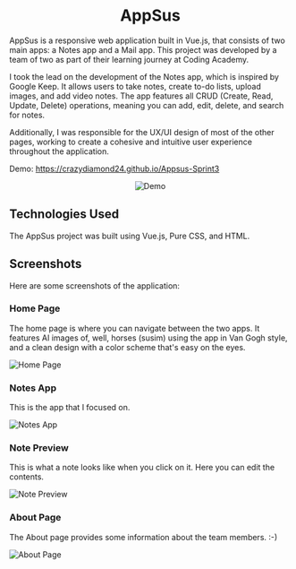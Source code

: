 <h1 align="center">AppSus</h1>

AppSus is a responsive web application built in Vue.js, that consists of two main apps: a Notes app and a Mail app. This project was developed by a team of two as part of their learning journey at Coding Academy. 

I took the lead on the development of the Notes app, which is inspired by Google Keep. It allows users to take notes, create to-do lists, upload images, and add video notes. The app features all CRUD (Create, Read, Update, Delete) operations, meaning you can add, edit, delete, and search for notes.

Additionally, I was responsible for the UX/UI design of most of the other pages, working to create a cohesive and intuitive user experience throughout the application.

Demo: https://crazydiamond24.github.io/Appsus-Sprint3

<p align="center">
  <img src="https://www.imagehost.at/images/2023/05/08/smartmockups_lhf2kzxn-removebg-preview.png" alt="Demo">
</p>




## Technologies Used

The AppSus project was built using Vue.js, Pure CSS, and HTML. 

## Screenshots

Here are some screenshots of the application:

### Home Page

The home page is where you can navigate between the two apps. It features AI images of, well, horses (susim) using the app in Van Gogh style, and a clean design with a color scheme that's easy on the eyes.

![Home Page](https://www.imagehost.at/images/2023/05/08/Screenshot-2023-05-08-190508.png)

### Notes App

This is the app that I focused on. 

![Notes App](https://www.imagehost.at/images/2023/05/08/hover.jpg)

### Note Preview

This is what a note looks like when you click on it. Here you can edit the contents. 

![Note Preview](https://www.imagehost.at/images/2023/05/08/Screenshot-2023-05-08-190706.png)

### About Page

The About page provides some information about the team members. :-) 

![About Page](https://www.imagehost.at/images/2023/05/08/Screenshot-2023-05-08-190555.png)

